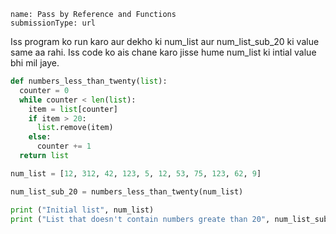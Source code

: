 ```ngMeta
name: Pass by Reference and Functions
submissionType: url
```

Iss program ko run karo aur dekho ki num_list aur num_list_sub_20 ki value same aa rahi. Iss code ko ais chane karo jisse hume num_list ki intial value bhi mil jaye.

```python
def numbers_less_than_twenty(list):
  counter = 0
  while counter < len(list):
    item = list[counter]
    if item > 20:
      list.remove(item)
    else:
      counter += 1
  return list

num_list = [12, 312, 42, 123, 5, 12, 53, 75, 123, 62, 9]

num_list_sub_20 = numbers_less_than_twenty(num_list)

print ("Initial list", num_list)
print ("List that doesn't contain numbers greate than 20", num_list_sub_20)
```

